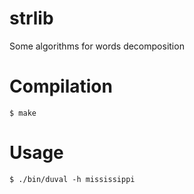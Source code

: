 # strlib

Some algorithms for words decomposition

# Compilation

```
$ make
```

# Usage

```
$ ./bin/duval -h mississippi
```